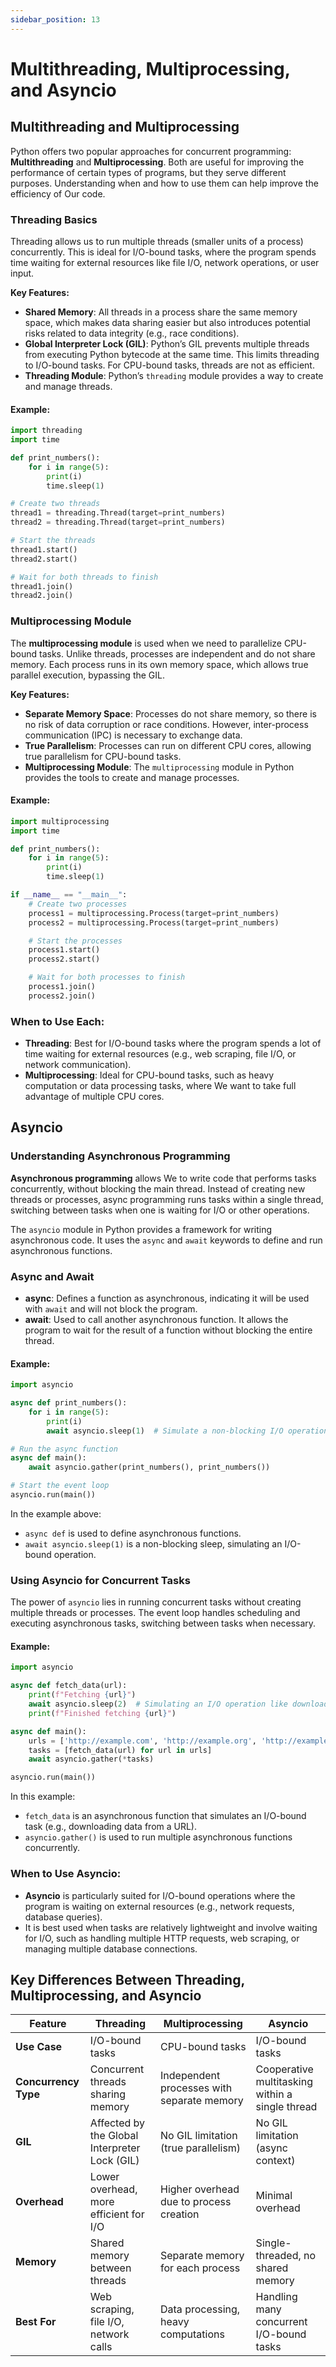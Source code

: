 ```yaml
---
sidebar_position: 13
---
```


# Multithreading, Multiprocessing, and Asyncio

## Multithreading and Multiprocessing

Python offers two popular approaches for concurrent programming: **Multithreading** and **Multiprocessing**. Both are useful for improving the performance of certain types of programs, but they serve different purposes. Understanding when and how to use them can help improve the efficiency of Our code.

### Threading Basics

Threading allows us to run multiple threads (smaller units of a process) concurrently. This is ideal for I/O-bound tasks, where the program spends time waiting for external resources like file I/O, network operations, or user input.

**Key Features:**

- **Shared Memory**: All threads in a process share the same memory space, which makes data sharing easier but also introduces potential risks related to data integrity (e.g., race conditions).
- **Global Interpreter Lock (GIL)**: Python’s GIL prevents multiple threads from executing Python bytecode at the same time. This limits threading to I/O-bound tasks. For CPU-bound tasks, threads are not as efficient.
- **Threading Module**: Python’s `threading` module provides a way to create and manage threads.

#### Example:

```python
import threading
import time

def print_numbers():
    for i in range(5):
        print(i)
        time.sleep(1)

# Create two threads
thread1 = threading.Thread(target=print_numbers)
thread2 = threading.Thread(target=print_numbers)

# Start the threads
thread1.start()
thread2.start()

# Wait for both threads to finish
thread1.join()
thread2.join()
```

### Multiprocessing Module

The **multiprocessing module** is used when we need to parallelize CPU-bound tasks. Unlike threads, processes are independent and do not share memory. Each process runs in its own memory space, which allows true parallel execution, bypassing the GIL.

**Key Features:**

- **Separate Memory Space**: Processes do not share memory, so there is no risk of data corruption or race conditions. However, inter-process communication (IPC) is necessary to exchange data.
- **True Parallelism**: Processes can run on different CPU cores, allowing true parallelism for CPU-bound tasks.
- **Multiprocessing Module**: The `multiprocessing` module in Python provides the tools to create and manage processes.

#### Example:

```python
import multiprocessing
import time

def print_numbers():
    for i in range(5):
        print(i)
        time.sleep(1)

if __name__ == "__main__":
    # Create two processes
    process1 = multiprocessing.Process(target=print_numbers)
    process2 = multiprocessing.Process(target=print_numbers)

    # Start the processes
    process1.start()
    process2.start()

    # Wait for both processes to finish
    process1.join()
    process2.join()
```

### When to Use Each:

- **Threading**: Best for I/O-bound tasks where the program spends a lot of time waiting for external resources (e.g., web scraping, file I/O, or network communication).
- **Multiprocessing**: Ideal for CPU-bound tasks, such as heavy computation or data processing tasks, where We want to take full advantage of multiple CPU cores.

## Asyncio

### Understanding Asynchronous Programming

**Asynchronous programming** allows We to write code that performs tasks concurrently, without blocking the main thread. Instead of creating new threads or processes, async programming runs tasks within a single thread, switching between tasks when one is waiting for I/O or other operations.

The `asyncio` module in Python provides a framework for writing asynchronous code. It uses the `async` and `await` keywords to define and run asynchronous functions.

### Async and Await

- **async**: Defines a function as asynchronous, indicating it will be used with `await` and will not block the program.
- **await**: Used to call another asynchronous function. It allows the program to wait for the result of a function without blocking the entire thread.

#### Example:

```python
import asyncio

async def print_numbers():
    for i in range(5):
        print(i)
        await asyncio.sleep(1)  # Simulate a non-blocking I/O operation

# Run the async function
async def main():
    await asyncio.gather(print_numbers(), print_numbers())

# Start the event loop
asyncio.run(main())
```

In the example above:

- `async def` is used to define asynchronous functions.
- `await asyncio.sleep(1)` is a non-blocking sleep, simulating an I/O-bound operation.

### Using Asyncio for Concurrent Tasks

The power of `asyncio` lies in running concurrent tasks without creating multiple threads or processes. The event loop handles scheduling and executing asynchronous tasks, switching between tasks when necessary.

#### Example:

```python
import asyncio

async def fetch_data(url):
    print(f"Fetching {url}")
    await asyncio.sleep(2)  # Simulating an I/O operation like downloading data
    print(f"Finished fetching {url}")

async def main():
    urls = ['http://example.com', 'http://example.org', 'http://example.net']
    tasks = [fetch_data(url) for url in urls]
    await asyncio.gather(*tasks)

asyncio.run(main())
```

In this example:

- `fetch_data` is an asynchronous function that simulates an I/O-bound task (e.g., downloading data from a URL).
- `asyncio.gather()` is used to run multiple asynchronous functions concurrently.

### When to Use Asyncio:

- **Asyncio** is particularly suited for I/O-bound operations where the program is waiting on external resources (e.g., network requests, database queries).
- It is best used when tasks are relatively lightweight and involve waiting for I/O, such as handling multiple HTTP requests, web scraping, or managing multiple database connections.

## Key Differences Between Threading, Multiprocessing, and Asyncio

| Feature              | Threading                                     | Multiprocessing                            | Asyncio                                         |
| -------------------- | --------------------------------------------- | ------------------------------------------ | ----------------------------------------------- |
| **Use Case**         | I/O-bound tasks                               | CPU-bound tasks                            | I/O-bound tasks                                 |
| **Concurrency Type** | Concurrent threads sharing memory             | Independent processes with separate memory | Cooperative multitasking within a single thread |
| **GIL**              | Affected by the Global Interpreter Lock (GIL) | No GIL limitation (true parallelism)       | No GIL limitation (async context)               |
| **Overhead**         | Lower overhead, more efficient for I/O        | Higher overhead due to process creation    | Minimal overhead                                |
| **Memory**           | Shared memory between threads                 | Separate memory for each process           | Single-threaded, no shared memory               |
| **Best For**         | Web scraping, file I/O, network calls         | Data processing, heavy computations        | Handling many concurrent I/O-bound tasks        |

